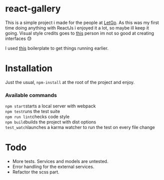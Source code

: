 # react-gallery

This is a simple project i made for the people at [LetGo](https://es.letgo.com/es). As this was my first time doing
anything with ReactJs i enjoyed it a lot, so maybe ill keep it going. Visual style credits goes to [this](http://followingfishies.com/)
person im not so good at creating interfaces :sweat:

I used [this](https://github.com/mvader/react-es6-webpack-karma-boilerplate) boilerplate to get things running earlier.

# Installation

Just the usual,
``npm-install``
at the root of the project and enjoy.

### Available commands
``npm start``starts a local server with webpack</br>
``npm test``runs the test suite</br>
``npm run lint``checks code style</br>
``npm build``builds the project with dist options</br>
``test_watch``launches a karma watcher to run the test on every file change


# Todo

- More tests. Services and models are untested.
- Error handling for the external services.
- Refactor the scss part.
